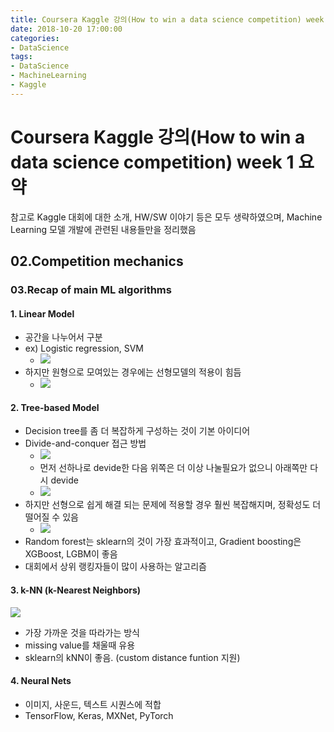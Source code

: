 ```yaml
---
title: Coursera Kaggle 강의(How to win a data science competition) week 1 요약
date: 2018-10-20 17:00:00
categories:
- DataScience
tags:
- DataScience
- MachineLearning
- Kaggle
---
```


# Coursera Kaggle 강의(How to win a data science competition) week 1 요약

참고로 Kaggle 대회에 대한 소개, HW/SW 이야기 등은 모두 생략하였으며, Machine Learning 모델 개발에 관련된 내용들만을 정리했음

## 02.Competition mechanics

### 03.Recap of main ML algorithms

#### 1. Linear Model
* 공간을 나누어서 구분
* ex) Logistic regression, SVM
  * ![](https://raw.githubusercontent.com/DevStarSJ/Study/master/Blog/Kaggle/Coursera.competition/image/coursera.competition.01.01.png)
* 하지만 원형으로 모여있는 경우에는 선형모델의 적용이 힘듬
    * ![](https://raw.githubusercontent.com/DevStarSJ/Study/master/Blog/Kaggle/Coursera.competition/image/coursera.competition.01.02.png)

#### 2. Tree-based Model
* Decision tree를 좀 더 복잡하게 구성하는 것이 기본 아이디어
* Divide-and-conquer 접근 방법
    * ![](https://raw.githubusercontent.com/DevStarSJ/Study/master/Blog/Kaggle/Coursera.competition/image/coursera.competition.01.03.png)
    * 먼저 선하나로 devide한 다음 위쪽은 더 이상 나눌필요가 없으니 아래쪽만 다시 devide
    * ![](https://raw.githubusercontent.com/DevStarSJ/Study/master/Blog/Kaggle/Coursera.competition/image/coursera.competition.01.04.png)
* 하지만 선형으로 쉽게 해결 되는 문제에 적용할 경우 훨씬 복잡해지며, 정확성도 더 떨어질 수 있음
    * ![](https://raw.githubusercontent.com/DevStarSJ/Study/master/Blog/Kaggle/Coursera.competition/image/coursera.competition.01.05.png)
* Random forest는 sklearn의 것이 가장 효과적이고, Gradient boosting은 XGBoost, LGBM이 좋음
* 대회에서 상위 랭킹자들이 많이 사용하는 알고리즘

#### 3. k-NN (k-Nearest Neighbors)
![](https://raw.githubusercontent.com/DevStarSJ/Study/master/Blog/Kaggle/Coursera.competition/image/coursera.competition.01.06.png)
* 가장 가까운 것을 따라가는 방식
* missing value를 채울때 유용
* sklearn의 kNN이 좋음. (custom distance funtion 지원)

#### 4. Neural Nets
* 이미지, 사운드, 텍스트 시퀀스에 적합
* TensorFlow, Keras, MXNet, PyTorch


